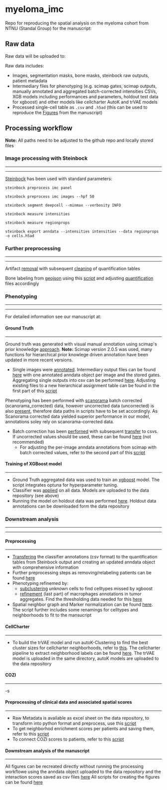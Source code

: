 # myeloma_imc
Repo for reproducing the spatial analysis on the myeloma cohort from NTNU (Standal Group) for the manuscript:

## Raw data
Raw data will be uploaded to:

Raw data includes:

- Images, segmentation masks, bone masks, steinbock raw outputs, patient metadata
- Intermediary files for phenotyping (e.g. scimap gates, scimap outputs, manually annotated and aggregated batch-corrected intensities CSVs, XGB models including performances and parameters, holdout test data for xgboost) and other models like cellcharter AutoK and trVAE models
- Processed single-cell table as `.csv` and `.h5ad` (this can be used to reproduce the [Figures]() from the manuscript)

## Processing workflow
**Note:** All paths need to be adjusted to the github repo and locally stored files 
### Image processing with Steinbock
---------------------
---------------------
[Steinbock](https://bodenmillergroup.github.io/steinbock/latest/cli/intro/) has been used with standard parameters:

`steinbock preprocess imc panel`

`steinbock preprocess imc images --hpf 50`

`steinbock segment deepcell --minmax --verbosity INFO`

`steinbock measure intensities`

`steinbock measure regionprops`

`steinbock export anndata --intensities intensities --data regionprops -o cells.h5ad`

### Further preprocessing
---------------------
---------------------
Artifact [removal]() with subsequent [cleaning]() of quantification tables

Bone labeling from [geojson]() using this [script]() and adjusting [quantification]() files accordingly 

### Phenotyping
---------------------
---------------------
For detailed information see our manuscript at:

#### Ground Truth
---------------------
Ground truth was generated with visual manual annotation using scimap's prior knowledge [approach](). **Note:** Scimap version 2.0.5 was used, many functions for hierarchical prior knowlege driven annotation have been updated in more recent versions.

- Single images were [annotated](). Intermediary output files can be found [here]() with one annotated anndata object per image and the stored gates. Aggregating single outputs into csv can be performed [here](). Adjusting existing files to a new hierarchical assignment table can be found in the first part of this [script]()

Phenotyping has been performed with [scanorama]() batch corrected (scanorama_corrected) data, however uncorrected data (uncorrected) is also [present](), therefore data paths in scripts have to be set accordingly. As Scanorama corrected data yielded superior performance in our model, annotations soley rely on scanorama-corrected data.

- Batch correction has been [perforned]() with subsequent [transfer]() to csvs. If uncorrected values should be used, these can be found [here]() (not recommended)
  - For adjusting the per-image anndata annotations from scimap with batch corrected values, refer to the second part of this [script]()
#### Training of XGBoost model
---------------------
- Ground Truth aggregated data was used to train an [xgboost]() model. The script integrates optuna for hyperparameter tuning.
- Classifier was [applied]() on all data. Models are uploaded to the data repository (see above)
- Running the model on holdout data was performed [here](). Holdout data annotations can be downloaded form the data repository

### Downstream analysis
---------------------
---------------------
#### Preprocessing
---------------------
- [Transfering]() the classifier annotations (csv format) to the quantification tables from Steinbock output and creating an updated anndata object with comprehensive information
- Further preprocessing steps as removing/relabeling patients can be found [here]()
- Phenotyping refinemed by:
  - [subclustering]() unknown cells to find celltypes missed by xgboost
  - [refinement]() (last part) of macrophages annotations in tumor aggregates. Find the thresholding data needed for this [here]()
- Spatial neighbor graph and Marker normalization can be found [here](). The script further includes some renamings for celltypes and neighborhoods to fit to the mansucript
#### CellCharter
---------------------
- To build the trVAE model and run autoK-Clustering to find the best cluster sizes for cellcharter neighborhoods, refer to [this](). The cellcharter pipeline to extract neighborhood labels can be found [here](). The trVAE model is uploaded in the same directory, autoK models are uploaded to the data repository

#### COZI
---------------------
-s

#### Preprocessing of clinical data and associated spatial scores
---------------------
- Raw Metadata is available as excel sheet on the data repository, to transform into python format and preprocess, use this [script]()
- To get neighborhod enrichment scores per patients and saving them, refer to this [script]()
- To connect COZI scores to patients, refer to this [script]()

#### Downstream analysis of the manuscript
---------------------

All figures can be recreated directly without running the processing workflowe using the anndata object uploaded to the data repository and the interaction scores saved as csv files [here]()
All scripts for creating the figures can be found [here]()
